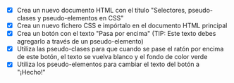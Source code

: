 - [x] Crea un nuevo documento HTML con el título "Selectores, pseudo-clases y pseudo-elementos en CSS"
- [x] Crea un nuevo fichero CSS e impórtalo en el documento HTML principal
- [x] Crea un botón con el texto "Pasa por encima" (TIP: Este texto debes agregarlo a través de un pseudo-elemento)
- [x] Utiliza las pseudo-clases para que cuando se pase el ratón por encima de este botón, el texto se vuelva blanco y el fondo de color verde
- [x] Utiliza los pseudo-elementos para cambiar el texto del botón a "¡Hecho!"